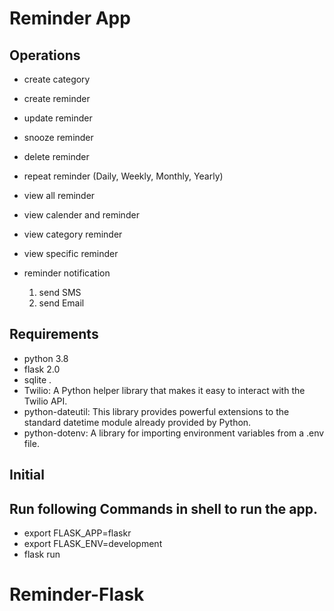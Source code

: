 # Reminder App

## Operations
- create category

- create reminder
- update reminder
- snooze reminder
- delete reminder
- repeat reminder (Daily, Weekly, Monthly, Yearly)

- view all reminder
- view calender and reminder
- view category reminder
- view specific reminder
- reminder notification
	1. send SMS
    2. send Email

## Requirements
- python 3.8
- flask 2.0
- sqlite .
- Twilio: A Python helper library that makes it easy to interact with the Twilio API.
- python-dateutil: This library provides powerful extensions to the standard datetime module already provided by Python.
- python-dotenv: A library for importing environment variables from a .env file.
## Initial 

## Run following Commands in shell to run the app.
- export FLASK_APP=flaskr
- export FLASK_ENV=development
- flask run

# Reminder-Flask
